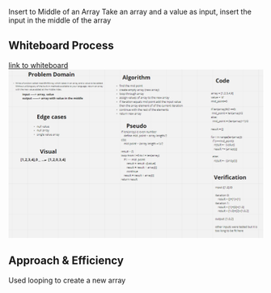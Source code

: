  Insert to Middle of an Array
Take an array and a value as input, insert the input in the middle of the array

## Whiteboard Process
[link to whiteboard](https://webwhiteboard.com/board/5nKiiPkbCfEmWPKZMtnsQY9H6hJ9GMF2/)
![whiteboard](https://raw.githubusercontent.com/MohammadAl-khatib/data-structures-and-algorithms-Python/main/python_insert_array/challenge02.png)

## Approach & Efficiency
Used looping to create a new array